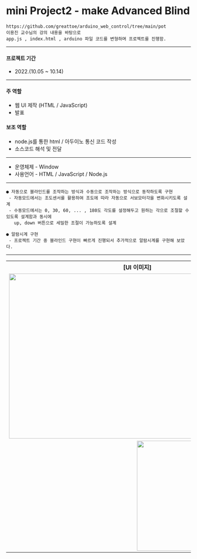 # mini Project2 - make Advanced Blind

    https://github.com/greattoe/arduino_web_control/tree/main/pot   
    이용진 교수님의 강의 내용을 바탕으로
    app.js , index.html , arduino 파일 코드를 변형하며 프로젝트를 진행함.   
---
#### 프로젝트 기간
- 2022.(10.05 ~ 10.14)
---
#### 주 역할
- 웹 UI 제작 (HTML / JavaScript)
- 발표
#### 보조 역할
- node.js를 통한 html / 아두이노 통신 코드 작성
- 소스코드 해석 및 전달
---
- 운영체제 - Window
- 사용언어 - HTML / JavaScript / Node.js
---
    ● 자동으로 블라인드를 조작하는 방식과 수동으로 조작하는 방식으로 동작하도록 구현
     - 자동모드에서는 조도센서를 활용하여 조도에 따라 자동으로 서보모터각을 변화시키도록 설계   
     - 수동모드에서는 0, 30, 60, ... , 180도 각도를 설정해두고 원하는 각으로 조절할 수 있도록 설계함과 동시에
       up, down 버튼으로 세밀한 조절이 가능하도록 설계

    ● 알람시계 구현
     - 프로젝트 기간 중 블라인드 구현이 빠르게 진행되서 추가적으로 알람시계를 구현해 보았다.
---
<table>
  <tr>
    <th>
      [UI 이미지]
    </th>
    <th>
      [구현모습]
    </th>
  </tr> 
  <tr>
    <td>
      <img src="https://user-images.githubusercontent.com/77370836/199221432-a544028b-93fd-4f36-9abf-1cdf0675c95d.PNG" width="700" height="450">
    </td>
    <td>

https://user-images.githubusercontent.com/77370836/224948094-9a92a100-b316-4970-9643-5b269d42c564.mp4

  </td>
  </tr>
    <td colspan="2" align=center> 
        <img src="https://user-images.githubusercontent.com/77370836/224950255-4febc99e-4aa5-4de4-8057-1235710eeee9.png" width="450" height="300">
    </td>
  </tr>
</table>

